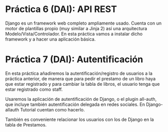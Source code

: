 # Práctica 6 (DAI): API REST
Django es un framework web completo ampliamente usado. Cuenta con un motor de plantillas propio (muy similar a Jinja 2) así una arquitectura Modelo/Vista/Controlador. En esta práctica vamos a instalar dicho framework y a hacer una aplicación básica.

# Práctica 7 (DAI): Autentificación
En esta práctica añadiremos la autentificación/registro de usuarios a la práctica anterior, de manera que para pedir el prestamo de un libro haya que estar registrado y para cambiar la tabla de libros, el usuario tenga que estar registrado como staff.

Usaremos la aplicación de autentificación de Django, o el plugin all-auth, que incluye también autentificación delegada en redes sociales. En Django-allauth Tutorial cuentan como hacerlo.

También es conveniente relacionar los usuarios con los de Django en la tabla de Prestamos.
